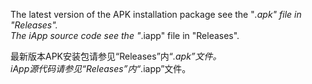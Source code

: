 The latest version of the APK installation package see the "*.apk" file in "Releases".  
The iApp source code see the "*.iapp" file in "Releases".  
  
最新版本APK安装包请参见“Releases”内“*.apk”文件。  
iApp源代码请参见“Releases”内“*.iapp”文件。
